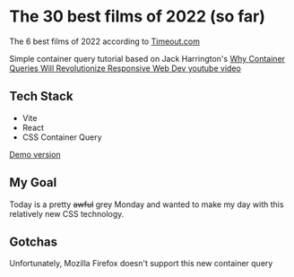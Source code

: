 # The 30 best films of 2022 (so far)

The 6 best films of 2022 according to [Timeout.com](https://www.timeout.com/film/the-best-films-of-2022-so-far)

Simple container query tutorial based on Jack Harrington's [Why Container Queries Will Revolutionize Responsive Web Dev youtube video](https://www.youtube.com/watch?v=ypN-Uwshc5M&ab_channel=JackHerrington)

## Tech Stack

- Vite
- React
- CSS Container Query

[Demo version](https://container-query-showcase.netlify.app/)

## My Goal

Today is a pretty ~~awful~~ grey Monday and wanted to make my day with this relatively new CSS technology.

## Gotchas

Unfortunately, Mozilla Firefox doesn't support this new container query
